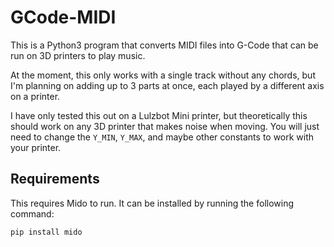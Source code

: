 # GCode-MIDI
This is a Python3 program that converts MIDI files into G-Code that can be run on 3D printers to play music.

At the moment, this only works with a single track without any chords, but I'm planning on adding up to 3 parts at once, each played by a different axis on a printer.

I have only tested this out on a Lulzbot Mini printer, but theoretically this should work on any 3D printer that makes noise when moving.
You will just need to change the `Y_MIN`, `Y_MAX`, and maybe other constants to work with your printer.

## Requirements
This requires Mido to run. It can be installed by running the following command:

`pip install mido`
